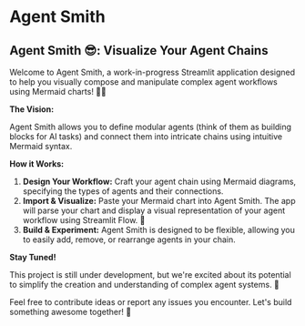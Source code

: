 # Agent Smith
## Agent Smith 😎: Visualize Your Agent Chains

Welcome to Agent Smith, a work-in-progress Streamlit application designed to help you visually compose and manipulate complex agent workflows using Mermaid charts! 🧜‍♀️

**The Vision:**

Agent Smith allows you to define modular agents (think of them as building blocks for AI tasks) and connect them into intricate chains using intuitive Mermaid syntax.  

**How it Works:**

1. **Design Your Workflow:** Craft your agent chain using Mermaid diagrams, specifying the types of agents and their connections.
2. **Import & Visualize:** Paste your Mermaid chart into Agent Smith. The app will parse your chart and display a visual representation of your agent workflow using Streamlit Flow. 🌊
3. **Build & Experiment:**  Agent Smith is designed to be flexible, allowing you to easily add, remove, or rearrange agents in your chain.

**Stay Tuned!**

This project is still under development, but we're excited about its potential to simplify the creation and understanding of complex agent systems. 🚀

Feel free to contribute ideas or report any issues you encounter. Let's build something awesome together! 💪
